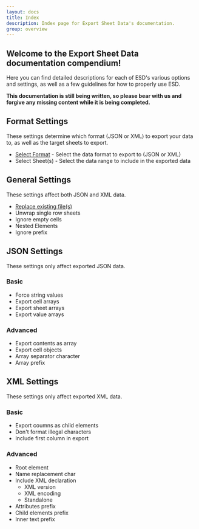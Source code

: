 ```yaml
---
layout: docs
title: Index
description: Index page for Export Sheet Data's documentation.
group: overview
---
```


Welcome to the Export Sheet Data documentation compendium!
----------------------------------------------------------

Here you can find detailed descriptions for each of ESD's various options and settings, as well as a few guidelines for how to properly use ESD.

**This documentation is still being written, so please bear with us and forgive any missing content while it is being completed.**

Format Settings
---------------
These settings determine which format (JSON or XML) to export your data to, as well as the target sheets to export.

- [Select Format](format/selectformat.md) - Select the data format to export to (JSON or XML)
- Select Sheet(s) - Select the data range to include in the exported data

General Settings
----------------
These settings affect both JSON and XML data.

- [Replace existing file(s)](general/replaceexistingfiles.md)
- Unwrap single row sheets
- Ignore empty cells
- Nested Elements
- Ignore prefix

JSON Settings
-------------
These settings only affect exported JSON data.

### Basic

- Force string values
- Export cell arrays
- Export sheet arrays
- Export value arrays

### Advanced

- Export contents as array
- Export cell objects
- Array separator character
- Array prefix

XML Settings
------------
These settings only affect exported XML data.

### Basic

- Export coumns as child elements
- Don't format illegal characters
- Include first column in export

### Advanced

- Root element
- Name replacement char
- Include XML declaration
  - XML version
  - XML encoding
  - Standalone
- Attributes prefix
- Child elements prefix
- Inner text prefix
